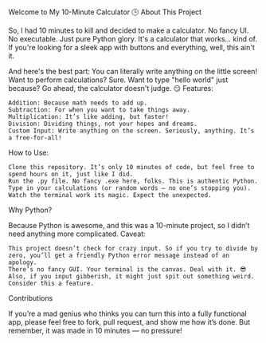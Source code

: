 Welcome to My 10-Minute Calculator 🕒
About This Project

So, I had 10 minutes to kill and decided to make a calculator. No fancy UI. No executable. Just pure Python glory. It's a calculator that works… kind of. If you're looking for a sleek app with buttons and everything, well, this ain't it.

And here's the best part: You can literally write anything on the little screen! Want to perform calculations? Sure. Want to type "hello world" just because? Go ahead, the calculator doesn't judge. 😏
Features:

    Addition: Because math needs to add up.
    Subtraction: For when you want to take things away.
    Multiplication: It’s like adding, but faster!
    Division: Dividing things, not your hopes and dreams.
    Custom Input: Write anything on the screen. Seriously, anything. It’s a free-for-all!

How to Use:

    Clone this repository. It’s only 10 minutes of code, but feel free to spend hours on it, just like I did.
    Run the .py file. No fancy .exe here, folks. This is authentic Python.
    Type in your calculations (or random words — no one’s stopping you).
    Watch the terminal work its magic. Expect the unexpected.

Why Python?

Because Python is awesome, and this was a 10-minute project, so I didn’t need anything more complicated.
Caveat:

    This project doesn’t check for crazy input. So if you try to divide by zero, you’ll get a friendly Python error message instead of an apology.
    There’s no fancy GUI. Your terminal is the canvas. Deal with it. 😎
    Also, if you input gibberish, it might just spit out something weird. Consider this a feature.

Contributions

If you’re a mad genius who thinks you can turn this into a fully functional app, please feel free to fork, pull request, and show me how it’s done. But remember, it was made in 10 minutes — no pressure!
